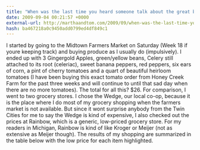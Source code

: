 ```yaml
---
title: "When was the last time you heard someone talk about the great bargain they found at a farmers market?"
date: 2009-09-04 00:21:57 +0000
external-url: http://marthaandtom.com/2009/09/when-was-the-last-time-you-heard-someone-talk-about-the-great-bargain-they-found-at-a-farmers-market/
hash: ba467218a0c9450add0799ed4df849c1
---
```


I started by going to the Midtown Farmers Market on Saturday (Week 18 if youre keeping track) and buying produce as I usually do (impulsively). I ended up with 3 Gingergold Apples, green/yellow beans, Celery still attached to its root (celeriac), sweet banana peppers, red peppers, six ears of corn, a pint of cherry tomatoes and a quart of beautiful heirloom tomatoes (I have been buying this exact tomato order from Honey Creek Farm for the past three weeks and will continue to until that sad day when there are no more tomatoes). The total for all this? $26.
For comparison, I went to two grocery stores. I chose the Wedge, our local co-op, because it is the place where I do most of my grocery shopping when the farmers market is not available. But since it wont surprise anybody from the Twin Cities for me to say the Wedge is kind of expensive, I also checked out the prices at Rainbow, which is a generic, low-priced grocery store. For my readers in Michigan, Rainbow is kind of like Kroger or Meijer (not as extensive as Meijer though). The results of my shopping are summarized in the table below with the low price for each item highlighted.

